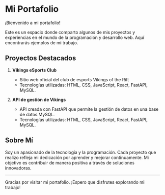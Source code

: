 # Mi Portafolio

¡Bienvenido a mi portafolio!

Este es un espacio donde comparto algunos de mis proyectos y experiencias en el mundo de la programación y desarrollo web. Aquí encontrarás ejemplos de mi trabajo.

## Proyectos Destacados

1. **Vikings eSports Club**  
   - Sitio web oficial del club de esports Vikings of the Rift
   - Tecnologías utilizadas: HTML, CSS, JavaScript, React, FastAPI, MySQL.

2. **API de gestión de Vikings**  
   - API creada con FastAPI que permite la gestión de datos en una base de datos MySQL.
   - Tecnologías utilizadas: HTML, CSS, JavaScript, React, FastAPI, MySQL.

## Sobre Mí

Soy un apasionado de la tecnología y la programación. Cada proyecto que realizo refleja mi dedicación por aprender y mejorar continuamente. Mi objetivo es contribuir de manera positiva a través de soluciones innovadoras.

---

Gracias por visitar mi portafolio. ¡Espero que disfrutes explorando mi trabajo!
